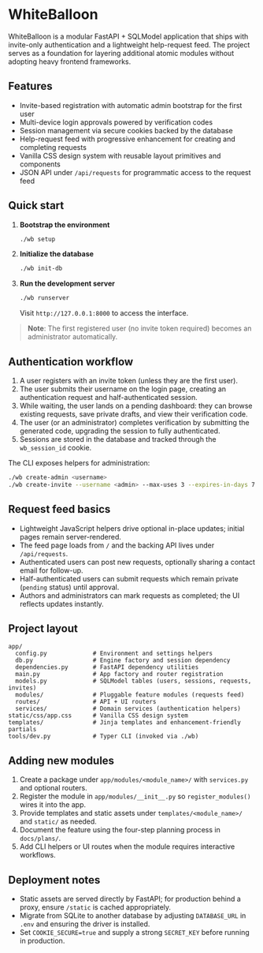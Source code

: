 # WhiteBalloon

WhiteBalloon is a modular FastAPI + SQLModel application that ships with invite-only authentication and a lightweight help-request feed. The project serves as a foundation for layering additional atomic modules without adopting heavy frontend frameworks.

## Features
- Invite-based registration with automatic admin bootstrap for the first user
- Multi-device login approvals powered by verification codes
- Session management via secure cookies backed by the database
- Help-request feed with progressive enhancement for creating and completing requests
- Vanilla CSS design system with reusable layout primitives and components
- JSON API under `/api/requests` for programmatic access to the request feed

## Quick start
1. **Bootstrap the environment**
   ```bash
   ./wb setup
   ```
2. **Initialize the database**
   ```bash
   ./wb init-db
   ```
3. **Run the development server**
   ```bash
   ./wb runserver
   ```
   Visit `http://127.0.0.1:8000` to access the interface.

> **Note**: The first registered user (no invite token required) becomes an administrator automatically.

## Authentication workflow
1. A user registers with an invite token (unless they are the first user).
2. The user submits their username on the login page, creating an authentication request and half-authenticated session.
3. While waiting, the user lands on a pending dashboard: they can browse existing requests, save private drafts, and view their verification code.
4. The user (or an administrator) completes verification by submitting the generated code, upgrading the session to fully authenticated.
5. Sessions are stored in the database and tracked through the `wb_session_id` cookie.

The CLI exposes helpers for administration:
```bash
./wb create-admin <username>
./wb create-invite --username <admin> --max-uses 3 --expires-in-days 7
```

## Request feed basics
- Lightweight JavaScript helpers drive optional in-place updates; initial pages remain server-rendered.
- The feed page loads from `/` and the backing API lives under `/api/requests`.
- Authenticated users can post new requests, optionally sharing a contact email for follow-up.
- Half-authenticated users can submit requests which remain private (`pending` status) until approval.
- Authors and administrators can mark requests as completed; the UI reflects updates instantly.

## Project layout
```
app/
  config.py             # Environment and settings helpers
  db.py                 # Engine factory and session dependency
  dependencies.py       # FastAPI dependency utilities
  main.py               # App factory and router registration
  models.py             # SQLModel tables (users, sessions, requests, invites)
  modules/              # Pluggable feature modules (requests feed)
  routes/               # API + UI routers
  services/             # Domain services (authentication helpers)
static/css/app.css      # Vanilla CSS design system
templates/              # Jinja templates and enhancement-friendly partials
tools/dev.py            # Typer CLI (invoked via ./wb)
```

## Adding new modules
1. Create a package under `app/modules/<module_name>/` with `services.py` and optional routers.
2. Register the module in `app/modules/__init__.py` so `register_modules()` wires it into the app.
3. Provide templates and static assets under `templates/<module_name>/` and `static/` as needed.
4. Document the feature using the four-step planning process in `docs/plans/`.
5. Add CLI helpers or UI routes when the module requires interactive workflows.

## Deployment notes
- Static assets are served directly by FastAPI; for production behind a proxy, ensure `/static` is cached appropriately.
- Migrate from SQLite to another database by adjusting `DATABASE_URL` in `.env` and ensuring the driver is installed.
- Set `COOKIE_SECURE=true` and supply a strong `SECRET_KEY` before running in production.
